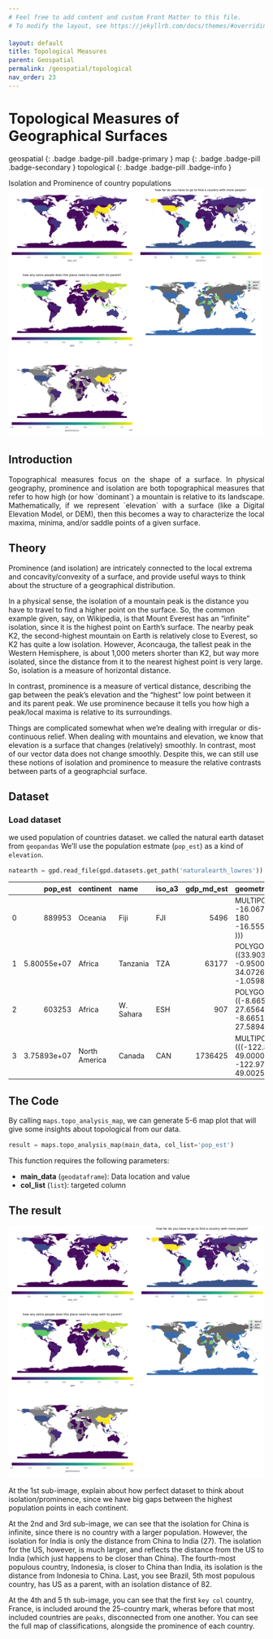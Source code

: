 ```yaml
---
# Feel free to add content and custom Front Matter to this file.
# To modify the layout, see https://jekyllrb.com/docs/themes/#overriding-theme-defaults

layout: default
title: Topological Measures
parent: Geospatial
permalink: /geospatial/topological
nav_order: 23
---
```


#  Topological Measures of Geographical Surfaces

geospatial
{: .badge .badge-pill .badge-primary }
map
{: .badge .badge-pill .badge-secondary }
topological
{: .badge .badge-pill .badge-info }

Isolation and Prominence of country populations
<img src="/assets/images/geospatial/snippet/topo_01.png" alt="drawing" width="500"/>

## Introduction
<p style='text-align: justify;'>
Topographical measures focus on the shape of a surface. In physical geography, prominence and isolation are both topographical measures that refer to how high (or how `dominant`) a mountain is relative to its landscape. Mathematically, if we represent `elevation` with a surface (like a Digital Elevation Model, or DEM), then this becomes a way to characterize the local maxima, minima, and/or saddle points of a given surface.</p>


## Theory
Prominence (and isolation) are intricately connected to the local extrema and concavity/convexity of a surface, and provide useful ways to think about the structure of a geographical distribution. 

In a physical sense, the isolation of a mountain peak is the distance you have to travel to find a higher point on the surface. So, the common example given, say, on Wikipedia, is that Mount Everest has an “infinite” isolation, since it is the highest point on Earth’s surface. The nearby peak K2, the second-highest mountain on Earth is relatively close to Everest, so K2 has quite a low isolation. However, Aconcauga, the tallest peak in the Western Hemisphere, is about 1,000 meters shorter than K2, but way more isolated, since the distance from it to the nearest highest point is very large. So, isolation is a measure of horizontal distance.

In contrast, prominence is a measure of vertical distance, describing the gap between the peak’s elevation and the “highest” low point between it and its parent peak. We use prominence because it tells you how high a peak/local maxima is relative to its surroundings.

Things are complicated somewhat when we’re dealing with irregular or dis-continuous relief. When dealing with mountains and elevation, we know that elevation is a surface that changes (relatively) smoothly. In contrast, most of our vector data does not change smoothly. Despite this, we can still use these notions of isolation and prominence to measure the relative contrasts between parts of a geographcial surface.


## Dataset
### Load dataset
we used population of countries dataset. we called the natural earth dataset from `geopandas` We’ll use the population estmate (`pop_est`) as a kind of `elevation`.

```python
natearth = gpd.read_file(gpd.datasets.get_path('naturalearth_lowres'))
```

|    |          pop_est | continent     | name                     | iso_a3   |   gdp_md_est | geometry|
|---:|-----------------:|:--------------|:-------------------------|:---------|-------------:|:-----------------|
|  0 | 889953           | Oceania       | Fiji                     | FJI      |         5496 | MULTIPOLYGON (((180 -16.067132663642447, 180 -16.555216566639196, )))  |
|  1 |      5.80055e+07 | Africa        | Tanzania                 | TZA      |        63177 | POLYGON ((33.90371119710453 -0.9500000000000001, 34.07261999999997 -1.0598199999999451,)) |
|  2 | 603253           | Africa        | W. Sahara                | ESH      |          907 | POLYGON ((-8.665589565454809 27.656425889592356, -8.665124477564191 27.589479071558227, ))  |
|  3 |      3.75893e+07 | North America | Canada                   | CAN      |      1736425 | MULTIPOLYGON (((-122.84000000000003 49.000000000000114, -122.97421000000001 49.00253777777778, ))) |


## The Code
By calling `maps.topo_analysis_map`, we can generate 5-6 map plot that will give some insights about topological from our data.

```python
result = maps.topo_analysis_map(main_data, col_list='pop_est')
```

This function requires the following parameters:
- **main_data** (`geodataframe`):     Data location and value  
- **col_list** (`list`):              targeted column 


## The result
<img src="/assets/images/geospatial/snippet/topo_01.png" alt="drawing"/>

At the 1st sub-image, explain about how perfect dataset to think about isolation/prominence, since we have big gaps between the highest population points in each continent.

At the 2nd and 3rd sub-image, we can see that the isolation for China is infinite, since there is no country with a larger population. However, the isolation for India is only the distance from China to India (27). The isolation for the US, however, is much larger, and reflects the distance from the US to India (which just happens to be closer than China). The fourth-most populous country, Indonesia, is closer to China than India, its isolation is the distance from Indonesia to China. Last, you see Brazil, 5th most populous country, has US as a parent, with an isolation distance of 82.

At the 4th and 5 th sub-image, you can see that the first `key col` country, France, is included around the 25-country mark, wheras before that most included countries are `peaks`, disconnected from one another. You can see the full map of classifications, alongside the prominence of each country.